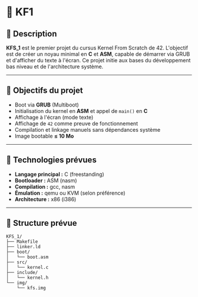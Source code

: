 # 🧩 KF1

## 📖 Description

**KFS_1** est le premier projet du cursus Kernel From Scratch de 42. L'objectif est de créer un noyau minimal en **C** et **ASM**, capable de démarrer via GRUB et d'afficher du texte à l'écran. Ce projet initie aux bases du développement bas niveau et de l'architecture système.

---

## 🎯 Objectifs du projet

- Boot via **GRUB** (Multiboot)
- Initialisation du kernel en **ASM** et appel de `main()` en **C**
- Affichage à l'écran (mode texte)
- Affichage de `42` comme preuve de fonctionnement
- Compilation et linkage manuels sans dépendances système
- Image bootable **≤ 10 Mo**

---

## 🔧 Technologies prévues

- **Langage principal :** C (freestanding)
- **Bootloader :** ASM (nasm)
- **Compilation :** gcc, nasm
- **Émulation :** qemu ou KVM (selon préférence)
- **Architecture :** x86 (i386)

---

## 📁 Structure prévue
``` 
KFS_1/
├── Makefile       
├── linker.ld      
├── boot/
│   └── boot.asm
├── src/
│   └── kernel.c
├── include/
│   └── kernel.h
└── img/
    └── kfs.img
```
